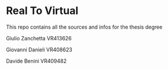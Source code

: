 # Real To Virtual
This repo contains all the sources and infos for the thesis degree

Giulio Zanchetta VR413626

Giovanni Danieli VR408623

Davide Benini VR409482
